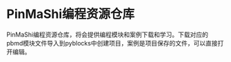 # PinMaShi编程资源仓库

PinMaShi编程资源仓库，将会提供编程模块和案例下载和学习。下载对应的pbmd模块文件导入到pyblocks中创建项目，案例是项目保存的文件，可以直接打开编辑。
